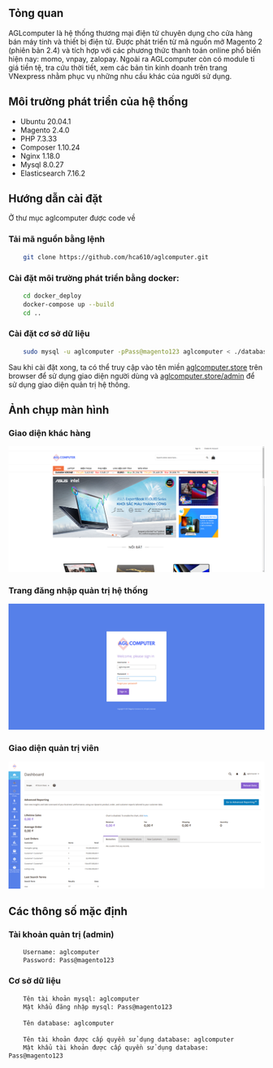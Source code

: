 ## Tỏng quan
AGLcomputer là hệ thống thương mại điện tử  chuyên dụng cho cửa hàng bán máy tính và thiết bị điện tử. Được phát triển từ mã nguồn mở Magento 2 (phiên bản 2.4) và tích hợp với các phương thức thanh toán online phổ biến hiện nay: momo, vnpay, zalopay. Ngoài ra AGLcomputer còn có module tỉ giá tiền tệ, tra cứu thời tiết, xem các bản tin kinh doanh trên trang VNexpress nhằm phục vụ những nhu cầu khác của người sử dụng.

## Môi trường phát triển của hệ thống
- Ubuntu 20.04.1
- Magento 2.4.0
- PHP 7.3.33
- Composer 1.10.24
- Nginx 1.18.0
- Mysql 8.0.27
- Elasticsearch 7.16.2

## Hướng dẫn cài đặt
Ở thư mục aglcomputer được code về
### Tải mã nguồn bằng lệnh
``` sh
    git clone https://github.com/hca610/aglcomputer.git
```

### Cài đặt môi trường phát triển bằng docker:
``` sh
    cd docker_deploy
    docker-compose up --build
    cd ..
```

### Cài đặt cơ sở dữ liệu
``` sh
    sudo mysql -u aglcomputer -pPass@magento123 aglcomputer < ./database.sql
```

Sau khi cài đặt xong, ta có thể truy cập vào tên miền [aglcomputer.store](http://aglcomputer.store/) trên browser để sử dụng giao diện người dùng và [aglcomputer.store/admin](http://aglcomputer.store/admin/) để sử dụng giao diện quản trị hệ thông.

## Ảnh chụp màn hình
### Giao diện khác hàng
![Giao diện khác hàng](./screenshots/client.png)

### Trang đăng nhập quản trị hệ thống
![Trang đăng nhập quản trị hệ thống](./screenshots/admin-login.png)

### Giao diện quản trị viên
![Giao diện quản trị viên](./screenshots/admin.png)

## Các thông số mặc định
### Tài khoản quản trị (admin)
```
    Username: aglcomputer
    Password: Pass@magento123
```
### Cơ sở dữ liệu
```
    Tên tài khoản mysql: aglcomputer
    Mật khẩu đăng nhập mysql: Pass@magento123

    Tên database: aglcomputer
    
    Tên tài khoản được cấp quyền sử dụng database: aglcomputer
    Mật khẩu tài khoản được cấp quyền sử dụng database: Pass@magento123
```
